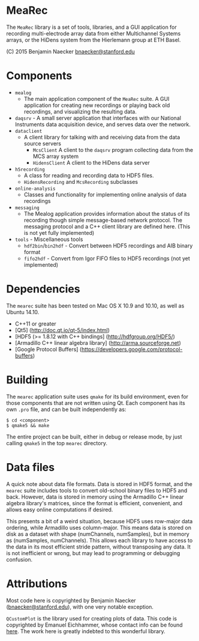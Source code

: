 MeaRec
======

The `MeaRec` library is a set of tools, libraries, and a GUI application
for recording multi-electrode array data from either Multichannel Systems
arrays, or the HiDens system from the Hierlemann group at ETH Basel.

(C) 2015 Benjamin Naecker bnaecker@stanford.edu

Components
==========

- `mealog`
	- The main application component of the `MeaRec` suite. A GUI application
	for creating new recordings or playing back old recordings, and visualizing
	the resulting data.
- `daqsrv` - A small server application that interfaces with our National
Instruments data acquisition device, and serves data over the network.
- `dataclient` 
	- A client library for talking with and receiving data from the data
	source servers
		- `McsClient` A client to the `daqsrv` program collecting data
		from the MCS array system
		- `HidensClient` A client to the HiDens data server
- `h5recording` 
	- A class for reading and recording data to HDF5 files.
	- `HidensRecording` and `McsRecording` subclasses
- `online-analysis`
	- Classes and functionality for implementing online analysis of
	data recordings
- `messaging` 
	- The Mealog application provides information about the status of its 
	recording though simple message-based network protocol. The messaging 
	protocol and a C++ client library are defined here. (This is not yet 
	fully implemented)
- `tools` - Miscellaneous tools
	- `hdf2bin`/`bin2hdf` - Convert between HDF5 recordings and AIB binary format
	- `fifo2hdf` - Convert from Igor FIFO files to HDF5 recordings (not yet implemented)


Dependencies
============

The `mearec` suite has been tested on Mac OS X 10.9 and 10.10, as well as 
Ubuntu 14.10.

- C++11 or greater
- [Qt5] (http://doc.qt.io/qt-5/index.html)
- [HDF5 (>= 1.8.12 with C++ bindings] (http://hdfgroup.org/HDF5/)
- [Armadillo C++ linear algebra library] (http://arma.sourceforge.net)
- [Google Protocol Buffers] (https://developers.google.com/protocol-buffers)

Building
========

The `mearec` application suite uses `qmake` for its build environment, even for
those components that are not written using Qt. Each component has its own
`.pro` file, and can be built independently as:

	$ cd <component>
	$ qmake5 && make

The entire project can be built, either in debug or release mode, by just calling
`qmake5` in the top `mearec` directory.

Data files
==========

A quick note about data file formats. Data is stored in HDF5 format, and the
`mearec` suite includes tools to convert old-school binary files to HDF5 and
back. However, data is stored in memory using the Armadillo C++ linear algebra
library's matrices, since the format is efficient, convenient, and allows 
easy online computations if desired.

This presents a bit of a weird situation, because HDF5 uses row-major data 
ordering, while Armadillo uses column-major. This means data is stored on
disk as a dataset with shape (numChannels, numSamples), but in memory as
(numSamples, numChannels). This allows each library to have access to the data
in its most efficient stride pattern, without transposing any data. It is 
not inefficient or wrong, but may lead to programming or debugging confusion.

Attributions
============

Most code here is copyrighted by Benjamin Naecker (bnaecker@stanford.edu), with
one very notable exception.

`QCustomPlot` is the library used for creating plots of data. This code is
copyrighted by Emanuel Eichhammer, whose contact info can be found 
[here](http://www.qcustomplot.com/index.php/contact). The work here is 
greatly indebted to this wonderful library.

